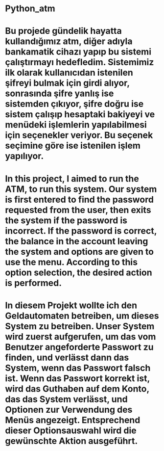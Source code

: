 # Python_atm

# Bu projede gündelik hayatta kullandığımız atm, diğer adıyla bankamatik cihazı yapıp bu sistemi çalıştırmayı hedefledim. Sistemimiz ilk olarak kullanıcıdan istenilen şifreyi bulmak için girdi alıyor, sonrasında şifre yanlış ise sistemden çıkıyor, şifre doğru ise sistem çalışıp hesaptaki bakiyeyi ve menüdeki işlemlerin yapılabilmesi için seçenekler veriyor. Bu seçenek seçimine göre ise istenilen işlem yapılıyor.

# In this project, I aimed to run the ATM, to run this system. Our system is first entered to find the password requested from the user, then exits the system if the password is incorrect. If the password is correct, the balance in the account leaving the system and options are given to use the menu. According to this option selection, the desired action is performed.

# In diesem Projekt wollte ich den Geldautomaten betreiben, um dieses System zu betreiben. Unser System wird zuerst aufgerufen, um das vom Benutzer angeforderte Passwort zu finden, und verlässt dann das System, wenn das Passwort falsch ist. Wenn das Passwort korrekt ist, wird das Guthaben auf dem Konto, das das System verlässt, und Optionen zur Verwendung des Menüs angezeigt. Entsprechend dieser Optionsauswahl wird die gewünschte Aktion ausgeführt.
